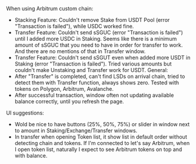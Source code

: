 When using Arbitrum custom chain:
- Stacking Feature: Couldn't remove Stake from USDT Pool (error "Transaction is failed"), while USDC worked fine.
- Transfer Feature: Couldn't send sSGUC (error "Transaction is failed") until I added more USDC in Staking. Seems like there is a minimum amount of sSGUC that you need to have in order for transfer to work. And there are no mentions of that in Transfer window.
- Transfer Feature: Couldn't send sSGUT even when added more USDT in Staking (error "Transaction is failed"). Tried various amounts but couldn't make Unstaking and Transfer work for USDT.
General:
- After "Transfer" is completed, can't find LSDs on arrival chain, tried to detect them with Transfer function, always shows zero. Tested with tokens on Polygon, Arbitrum, Avalanche.
- After successful transaction, window often not updating available balance correctly, until you refresh the page.

UI suggestions:
- Wold be nice to have buttons (25%, 50%, 75%) or slider in window next to amount in Staking/Exchange/Transfer windows.
- In transfer when opening Token list, it show list in default order without detecting chain and tokens. If I'm connected to let's say Arbitrum, when I open token list, naturally I expect to see Arbitrum tokens on top and with balance.
